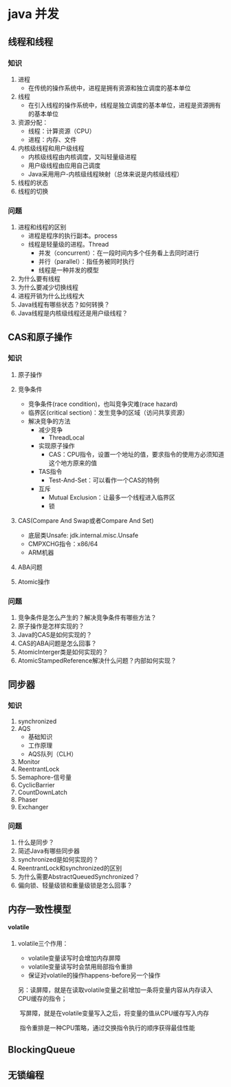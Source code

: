 # java 并发

## 线程和线程

### 知识

1. 进程
   * 在传统的操作系统中，进程是拥有资源和独立调度的基本单位
2. 线程
   * 在引入线程的操作系统中，线程是独立调度的基本单位，进程是资源拥有的基本单位
3. 资源分配：
   * 线程：计算资源（CPU）
   * 进程：内存、文件
4. 内核级线程和用户级线程
   * 内核级线程由内核调度，又叫轻量级进程
   * 用户级线程由应用自己调度
   * Java采用用户-内核级线程映射（总体来说是内核级线程）
5. 线程的状态
6. 线程的切换

### 问题

1. 进程和线程的区别
   * 进程是程序的执行副本。process
   * 线程是轻量级的进程。Thread
     * 并发（concurrent）：在一段时间内多个任务看上去同时进行
     * 并行（parallel）：指任务被同时执行
     * 线程是一种并发的模型
2. 为什么要有线程
3. 为什么要减少切换线程
4. 进程开销为什么比线程大
5. Java线程有哪些状态？如何转换？
6. Java线程是内核级线程还是用户级线程？

## CAS和原子操作

### 知识

1. 原子操作

2. 竞争条件
   * 竞争条件(race condition)，也叫竞争灾难(race hazard)
   * 临界区(critical section)：发生竞争的区域（访问共享资源）
   * 解决竞争的方法
     * 减少竞争
       * ThreadLocal
     * 实现原子操作
       * CAS：CPU指令，设置一个地址的值，要求指令的使用方必须知道这个地方原来的值
     * TAS指令
       * Test-And-Set：可以看作一个CAS的特例
     * 互斥
       * Mutual Exclusion：让最多一个线程进入临界区
       * 锁

3. CAS(Compare And Swap或者Compare And Set)
   * 底层类Unsafe: jdk.internal.misc.Unsafe
   * CMPXCHG指令：x86/64
   * ARM机器

4. ABA问题

5. Atomic操作

### 问题

1. 竞争条件是怎么产生的？解决竞争条件有哪些方法？
2. 原子操作是怎样实现的？
3. Java的CAS是如何实现的？
4. CAS的ABA问题是怎么回事？
5. AtomicInterger类是如何实现的？
6. AtomicStampedReference解决什么问题？内部如何实现？

## 同步器

### 知识

1. synchronized
2. AQS
   - 基础知识
   - 工作原理
   - AQS队列（CLH）
3. Monitor
4. ReentrantLock
5. Semaphore-信号量
6. CyclicBarrier
7. CountDownLatch
8. Phaser
9. Exchanger

### 问题

1. 什么是同步？
2. 简述Java有哪些同步器
3. synchronized是如何实现的？
4. ReentrantLock和synchronized的区别
5. 为什么需要AbstractQueuedSynchronized？
6. 偏向锁、轻量级锁和重量级锁是怎么回事？

## 内存一致性模型

#### volatile

1. volatile三个作用：

   * volatile变量读写时会增加内存屏障
   * volatile变量读写时会禁用局部指令重排
   * 保证对volatile的操作happens-before另一个操作

   另：读屏障，就是在读取volatile变量之前增加一条将变量内容从内存读入CPU缓存的指令；

   ​		  写屏障，就是在volatile变量写入之后，将变量的值从CPU缓存写入内存

   ​		  指令重排是一种CPU策略，通过交换指令执行的顺序获得最佳性能

## BlockingQueue

## 无锁编程







